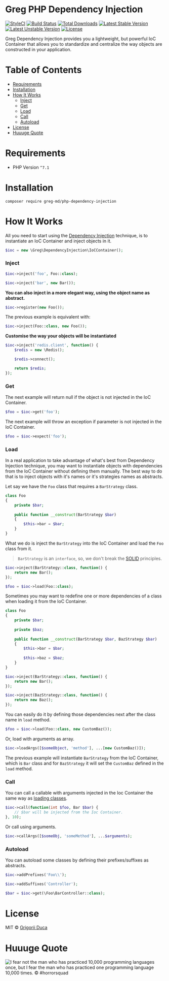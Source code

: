 # Greg PHP Dependency Injection

[![StyleCI](https://styleci.io/repos/95591536/shield?style=flat)](https://styleci.io/repos/29315729)
[![Build Status](https://travis-ci.org/greg-md/php-dependency-injection.svg)](https://travis-ci.org/greg-md/php-dependency-injection)
[![Total Downloads](https://poser.pugx.org/greg-md/php-dependency-injection/d/total.svg)](https://packagist.org/packages/greg-md/php-dependency-injection)
[![Latest Stable Version](https://poser.pugx.org/greg-md/php-dependency-injection/v/stable.svg)](https://packagist.org/packages/greg-md/php-dependency-injection)
[![Latest Unstable Version](https://poser.pugx.org/greg-md/php-dependency-injection/v/unstable.svg)](https://packagist.org/packages/greg-md/php-dependency-injection)
[![License](https://poser.pugx.org/greg-md/php-dependency-injection/license.svg)](https://packagist.org/packages/greg-md/php-dependency-injection)

Greg Dependency Injection provides you a lightweight, but powerful IoC Container
that allows you to standardize and centralize the way objects are constructed in your application.

# Table of Contents

* [Requirements](#requirements)
* [Installation](#installation)
* [How It Works](#how-it-works)
    * [Inject](#inject)
    * [Get](#get)
    * [Load](#load)
    * [Call](#call)
    * [Autoload](#autoload)
* [License](#license)
* [Huuuge Quote](#huuuge-quote)

# Requirements

* PHP Version `^7.1`

# Installation

`composer require greg-md/php-dependency-injection`

# How It Works

All you need to start using the [Dependency Injection](https://en.wikipedia.org/wiki/Dependency_injection) technique,
is to instantiate an IoC Container and inject objects in it.

```php
$ioc = new \Greg\DependencyInjection\IoCContainer();
```

### Inject

```php
$ioc->inject('foo', Foo::class);

$ioc->inject('bar', new Bar());
```

**You can also inject in a more elegant way, using the object name as abstract.**

```php
$ioc->register(new Foo());
```

The previous example is equivalent with:

```php
$ioc->inject(Foo::class, new Foo());
```

**Customise the way your objects will be instantiated**

```php
$ioc->inject('redis.client', function() {
    $redis = new \Redis();

    $redis->connect();

    return $redis;
});
```

### Get

The next example will return null if the object is not injected in the IoC Container.

```php
$foo = $ioc->get('foo');
```

The next example will throw an exception if parameter is not injected in the IoC Container.

```php
$foo = $ioc->expect('foo');
```

### Load

In a real application to take advantage of what's best from Dependency Injection technique,
you may want to instantiate objects with dependencies from the IoC Container without defining them manually.
The best way to do that is to inject objects with it's names or it's strategies names as abstracts.

Let say we have the `Foo` class that requires a `BarStrategy` class.

```php
class Foo
{
    private $bar;
    
    public function __construct(BarStrategy $bar)
    {
        $this->bar = $bar;
    }
}
```

What we do is inject the `BarStrategy` into the IoC Container and load the `Foo` class from it.

> `BarStrategy` is an `interface`,
> so, we don't break the [SOLID](https://en.wikipedia.org/wiki/SOLID_(object-oriented_design)) principles.

```php
$ioc->inject(BarStrategy::class, function() {
    return new Bar();
});

$foo = $ioc->load(Foo::class);
```

Sometimes you may want to redefine one or more dependencies of a class when loading it from the IoC Container.

```php
class Foo
{
    private $bar;
    
    private $baz;
    
    public function __construct(BarStrategy $bar, BazStrategy $bar)
    {
        $this->bar = $bar;
        
        $this->baz = $baz;
    }
}
```

```php
$ioc->inject(BarStrategy::class, function() {
    return new Bar();
});

$ioc->inject(BazStrategy::class, function() {
    return new Baz();
});
```

You can easily do it by defining those dependencies next after the class name in `load` method.

```php
$foo = $ioc->load(Foo::class, new CustomBaz());
```

Or, load with arguments as array.

```php
$ioc->loadArgs([$someObject, 'method'], ...[new CustomBaz()]);
```

The previous example will instantiate `BarStrategy` from the IoC Container, which is `Bar` class
and for `BazStrategy` it will set the `CustomBaz` defined in the `load` method.

### Call

You can call a callable with arguments injected in the Ioc Container
the same way as [loading classes](#load).

```php
$ioc->call(function(int $foo, Bar $bar) {
    // $bar will be injected from the Ioc Container.
}, 10);
```

Or call using arguments.

```php
$ioc->callArgs([$someObj, 'someMethod'], ...$arguments);
```

### Autoload

You can autoload some classes by defining their prefixes/suffixes as abstracts.

```php
$ioc->addPrefixes('Foo\\');

$ioc->addSuffixes('Controller');

$bar = $ioc->get(\Foo\BarController::class);
```

# License

MIT © [Grigorii Duca](http://greg.md)

# Huuuge Quote

![I fear not the man who has practiced 10,000 programming languages once, but I fear the man who has practiced one programming language 10,000 times. &copy; #horrorsquad](http://greg.md/huuuge-quote-fb.jpg)
